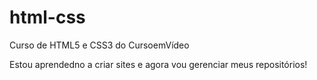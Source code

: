 # html-css
Curso de HTML5 e CSS3 do CursoemVídeo

Estou aprendedno a criar sites e agora vou gerenciar meus repositórios!

<a href="https://murilom19.github.io/html-css/exercicios/ex001/index.html">
